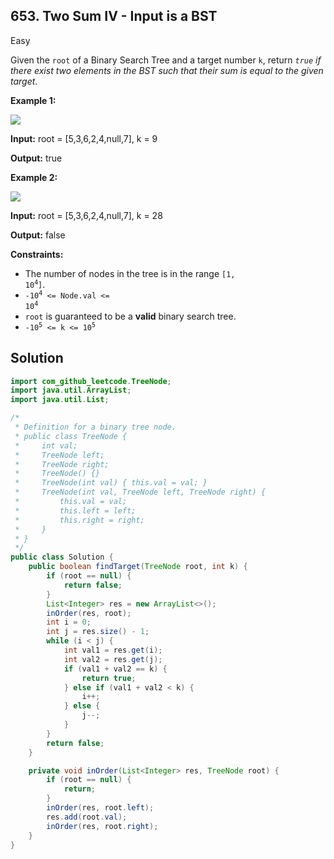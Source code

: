 ## 653\. Two Sum IV - Input is a BST

Easy

Given the `root` of a Binary Search Tree and a target number `k`, return _`true` if there exist two elements in the BST such that their sum is equal to the given target_.

**Example 1:**

![](https://assets.leetcode.com/uploads/2020/09/21/sum_tree_1.jpg)

**Input:** root = [5,3,6,2,4,null,7], k = 9

**Output:** true

**Example 2:**

![](https://assets.leetcode.com/uploads/2020/09/21/sum_tree_2.jpg)

**Input:** root = [5,3,6,2,4,null,7], k = 28

**Output:** false

**Constraints:**

*   The number of nodes in the tree is in the range <code>[1, 10<sup>4</sup>]</code>.
*   <code>-10<sup>4</sup> <= Node.val <= 10<sup>4</sup></code>
*   `root` is guaranteed to be a **valid** binary search tree.
*   <code>-10<sup>5</sup> <= k <= 10<sup>5</sup></code>

## Solution

```java
import com_github_leetcode.TreeNode;
import java.util.ArrayList;
import java.util.List;

/*
 * Definition for a binary tree node.
 * public class TreeNode {
 *     int val;
 *     TreeNode left;
 *     TreeNode right;
 *     TreeNode() {}
 *     TreeNode(int val) { this.val = val; }
 *     TreeNode(int val, TreeNode left, TreeNode right) {
 *         this.val = val;
 *         this.left = left;
 *         this.right = right;
 *     }
 * }
 */
public class Solution {
    public boolean findTarget(TreeNode root, int k) {
        if (root == null) {
            return false;
        }
        List<Integer> res = new ArrayList<>();
        inOrder(res, root);
        int i = 0;
        int j = res.size() - 1;
        while (i < j) {
            int val1 = res.get(i);
            int val2 = res.get(j);
            if (val1 + val2 == k) {
                return true;
            } else if (val1 + val2 < k) {
                i++;
            } else {
                j--;
            }
        }
        return false;
    }

    private void inOrder(List<Integer> res, TreeNode root) {
        if (root == null) {
            return;
        }
        inOrder(res, root.left);
        res.add(root.val);
        inOrder(res, root.right);
    }
}
```